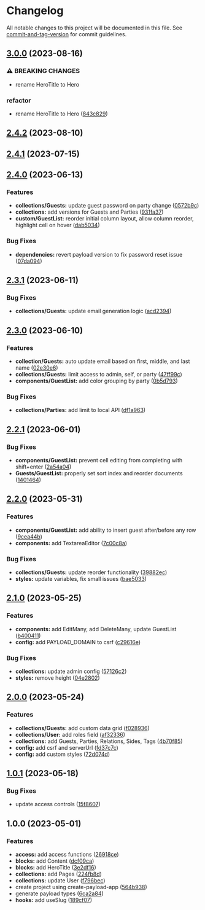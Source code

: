 # Changelog

All notable changes to this project will be documented in this file. See [commit-and-tag-version](https://github.com/absolute-version/commit-and-tag-version) for commit guidelines.

## [3.0.0](https://github.com/hjbugajski/jesse-and-henry-payload-cms/compare/v2.4.2...v3.0.0) (2023-08-16)

### ⚠ BREAKING CHANGES

- rename HeroTitle to Hero

### refactor

- rename HeroTitle to Hero ([843c829](https://github.com/hjbugajski/jesse-and-henry-payload-cms/commit/843c829efd104cd8bd01e6fc023a6a17fd6cc702))

## [2.4.2](https://github.com/hjbugajski/jesse-and-henry-payload-cms/compare/v2.4.1...v2.4.2) (2023-08-10)

## [2.4.1](https://github.com/hjbugajski/jesse-and-henry-payload-cms/compare/v2.4.0...v2.4.1) (2023-07-15)

## [2.4.0](https://github.com/hjbugajski/jesse-and-henry-payload-cms/compare/v2.3.1...v2.4.0) (2023-06-13)

### Features

- **collections/Guests:** update guest password on party change ([0572b9c](https://github.com/hjbugajski/jesse-and-henry-payload-cms/commit/0572b9ce2585ce791378c6f576c41209713dcc56))
- **collections:** add versions for Guests and Parties ([931fa37](https://github.com/hjbugajski/jesse-and-henry-payload-cms/commit/931fa3785ad23486d2adb776b11a45891e46786f))
- **custom/GuestList:** reorder initial column layout, allow column reorder, highlight cell on hover ([dab5034](https://github.com/hjbugajski/jesse-and-henry-payload-cms/commit/dab5034747d1b07d21611ed5824a538e3e246898))

### Bug Fixes

- **dependencies:** revert payload version to fix password reset issue ([07da094](https://github.com/hjbugajski/jesse-and-henry-payload-cms/commit/07da09443e6204aa62d11d40f354f83fa61f0634))

## [2.3.1](https://github.com/hjbugajski/jesse-and-henry-payload-cms/compare/v2.3.0...v2.3.1) (2023-06-11)

### Bug Fixes

- **collections/Guests:** update email generation logic ([acd2394](https://github.com/hjbugajski/jesse-and-henry-payload-cms/commit/acd2394be0423347ea37a86361b6dc15bea5a345))

## [2.3.0](https://github.com/hjbugajski/jesse-and-henry-payload-cms/compare/v2.2.1...v2.3.0) (2023-06-10)

### Features

- **collection/Guests:** auto update email based on first, middle, and last name ([02e30e6](https://github.com/hjbugajski/jesse-and-henry-payload-cms/commit/02e30e6e6af40264d2294aefa711903fd5da6d24))
- **collections/Guests:** limit access to admin, self, or party ([47ff99c](https://github.com/hjbugajski/jesse-and-henry-payload-cms/commit/47ff99c41425faa7275b70253b370e94af8d3e12))
- **components/GuestList:** add color grouping by party ([0b5d793](https://github.com/hjbugajski/jesse-and-henry-payload-cms/commit/0b5d7934a0a792728ba3d0a856527ef6d7c5a117))

### Bug Fixes

- **collections/Parties:** add limit to local API ([df1a963](https://github.com/hjbugajski/jesse-and-henry-payload-cms/commit/df1a963d5e619501cc7a2454140f5bca7c8b43fd))

## [2.2.1](https://github.com/hjbugajski/jesse-and-henry-payload-cms/compare/v2.2.0...v2.2.1) (2023-06-01)

### Bug Fixes

- **components/GuestList:** prevent cell editing from completing with shift+enter ([2a54a04](https://github.com/hjbugajski/jesse-and-henry-payload-cms/commit/2a54a04df9b319562e95d06958c3c8c995650f8e))
- **Guests/GuestList:** properly set sort index and reorder documents ([1401464](https://github.com/hjbugajski/jesse-and-henry-payload-cms/commit/1401464a16607b3cbecc7cd65afdf572b0d2b084))

## [2.2.0](https://github.com/hjbugajski/jesse-and-henry-payload-cms/compare/v2.1.0...v2.2.0) (2023-05-31)

### Features

- **components/GuestList:** add ability to insert guest after/before any row ([9cea44b](https://github.com/hjbugajski/jesse-and-henry-payload-cms/commit/9cea44bf2a10ed15680b2afec7b14e2354820d14))
- **components:** add TextareaEditor ([7c00c8a](https://github.com/hjbugajski/jesse-and-henry-payload-cms/commit/7c00c8a8a15da97d5f1249670425ca3286d250bf))

### Bug Fixes

- **collections/Guests:** update reorder functionality ([39882ec](https://github.com/hjbugajski/jesse-and-henry-payload-cms/commit/39882ec9da820d8d35ac4d72dd607ea4406dbaa5))
- **styles:** update variables, fix small issues ([bae5033](https://github.com/hjbugajski/jesse-and-henry-payload-cms/commit/bae5033932e9bc5db45cb2f3c527779dc83ff4a5))

## [2.1.0](https://github.com/hjbugajski/jesse-and-henry-payload-cms/compare/v2.0.0...v2.1.0) (2023-05-25)

### Features

- **components:** add EditMany, add DeleteMany, update GuestList ([b400411](https://github.com/hjbugajski/jesse-and-henry-payload-cms/commit/b400411eda715b9a66ce02ef97e4cb94208e5d1f))
- **config:** add PAYLOAD_DOMAIN to csrf ([c29616e](https://github.com/hjbugajski/jesse-and-henry-payload-cms/commit/c29616e18240e0aca15c38e1c6f2fc2c71b6264c))

### Bug Fixes

- **collections:** update admin config ([57126c2](https://github.com/hjbugajski/jesse-and-henry-payload-cms/commit/57126c2c25d8fe042cabe25044d116175d4770ae))
- **styles:** remove height ([04e2802](https://github.com/hjbugajski/jesse-and-henry-payload-cms/commit/04e28020f7f0f72134865dc5e14602f980ba9897))

## [2.0.0](https://github.com/hjbugajski/jesse-and-henry-payload-cms/compare/v1.0.1...v2.0.0) (2023-05-24)

### Features

- **collections/Guests:** add custom data grid ([f028936](https://github.com/hjbugajski/jesse-and-henry-payload-cms/commit/f028936ecc7390a4395ddc804d3d0b243a94ec72))
- **collections/User:** add roles field ([af32336](https://github.com/hjbugajski/jesse-and-henry-payload-cms/commit/af323364767b589edd3de4ce7617afb1466022b3))
- **collections:** add Guests, Parties, Relations, Sides, Tags ([4b70f85](https://github.com/hjbugajski/jesse-and-henry-payload-cms/commit/4b70f851a7c4372ac58dcb868ee49d9b58a2cc81))
- **config:** add csrf and serverUrl ([fd37c7c](https://github.com/hjbugajski/jesse-and-henry-payload-cms/commit/fd37c7c969128534bf98bfefc995a8737d515390))
- **config:** add custom styles ([72d074d](https://github.com/hjbugajski/jesse-and-henry-payload-cms/commit/72d074d193d22aef82cebb5c2c39c2acff60191c))

## [1.0.1](https://github.com/hjbugajski/jesse-and-henry-payload-cms/compare/v1.0.0...v1.0.1) (2023-05-18)

### Bug Fixes

- update access controls ([15f8607](https://github.com/hjbugajski/jesse-and-henry-payload-cms/commit/15f8607821324ecb998700a5f973d7cdcb5771f4))

## 1.0.0 (2023-05-01)

### Features

- **access:** add access functions ([26918ce](https://github.com/hjbugajski/jesse-and-henry-payload-cms/commit/26918ce3ad9ac67752de7a12006ebbad68747854))
- **blocks:** add Content ([dcf09ca](https://github.com/hjbugajski/jesse-and-henry-payload-cms/commit/dcf09ca96c2141f5a8e64e0748e4589cb4eebfd8))
- **blocks:** add HeroTitle ([3e2df16](https://github.com/hjbugajski/jesse-and-henry-payload-cms/commit/3e2df16ef902bc8b6c26093788f419a380d38270))
- **collections:** add Pages ([224fb8d](https://github.com/hjbugajski/jesse-and-henry-payload-cms/commit/224fb8dc65679edca41564ffff120e7a17715612))
- **collections:** update User ([f796bec](https://github.com/hjbugajski/jesse-and-henry-payload-cms/commit/f796bec40bdb1421733aeec36c65d3be7b4c5d0b))
- create project using create-payload-app ([564b938](https://github.com/hjbugajski/jesse-and-henry-payload-cms/commit/564b93865ae3f118f06be0f475a4e530a3fe5527))
- generate payload types ([6ca2a84](https://github.com/hjbugajski/jesse-and-henry-payload-cms/commit/6ca2a8488ffb291f337f2ff34492423a1ebe5ff4))
- **hooks:** add useSlug ([189cf07](https://github.com/hjbugajski/jesse-and-henry-payload-cms/commit/189cf078c389badcd8f0c29d1f5f267b53773e96))
